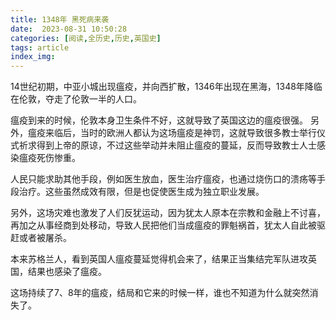 ```yaml
---
title: 1348年 黑死病来袭
date:  2023-08-31 10:50:28
categories: [阅读,全历史,历史,英国史]
tags: article
index_img: 
---
```


14世纪初期，中亚小城出现瘟疫，并向西扩散，1346年出现在黑海，1348年降临在伦敦，夺走了伦敦一半的人口。

瘟疫到来的时候，伦敦本身卫生条件不好，这就导致了英国这边的瘟疫很强。
另外，瘟疫来临后，当时的欧洲人都认为这场瘟疫是神罚，这就导致很多教士举行仪式祈求得到上帝的原谅，不过这些举动并未阻止瘟疫的蔓延，反而导致教士人士感染瘟疫死伤惨重。

人民只能求助其他手段，例如医生放血，医生治疗瘟疫，也通过烧伤口的溃疡等手段治疗。这些虽然成效有限，但是也促使医生成为独立职业发展。

另外，这场灾难也激发了人们反犹运动，因为犹太人原本在宗教和金融上不讨喜，再加之从事经商到处移动，导致人民把他们当成瘟疫的罪魁祸首，犹太人自此被驱赶或者被屠杀。

本来苏格兰人，看到英国人瘟疫蔓延觉得机会来了，结果正当集结完军队进攻英国，结果也感染了瘟疫。

这场持续了7、8年的瘟疫，结局和它来的时候一样，谁也不知道为什么就突然消失了。